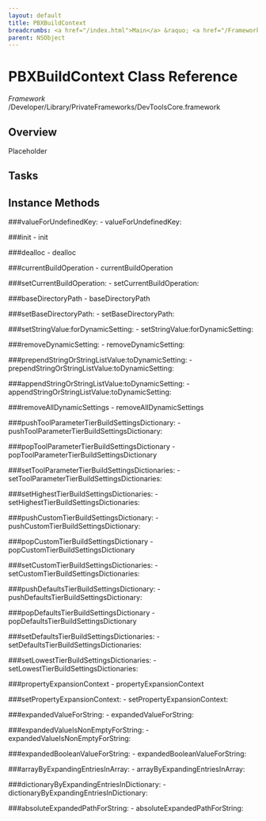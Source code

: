```yaml
---
layout: default
title: PBXBuildContext
breadcrumbs: <a href="/index.html">Main</a> &raquo; <a href="/Frameworks.html">Framework</a> &raquo; <a href="/Frameworks/DevToolsCore.html">DevToolsCore</a> &raquo; PBXBuildContext
parent: NSObject 
---
```

# PBXBuildContext Class Reference

*Framework* /Developer/Library/PrivateFrameworks/DevToolsCore.framework

## Overview

Placeholder

## Tasks

## Instance Methods

<a name="-valueForUndefinedKey:"></a>
###valueForUndefinedKey:
    - valueForUndefinedKey:

<a name="-init"></a>
###init
    - init

<a name="-dealloc"></a>
###dealloc
    - dealloc

<a name="-currentBuildOperation"></a>
###currentBuildOperation
    - currentBuildOperation

<a name="-setCurrentBuildOperation:"></a>
###setCurrentBuildOperation:
    - setCurrentBuildOperation:

<a name="-baseDirectoryPath"></a>
###baseDirectoryPath
    - baseDirectoryPath

<a name="-setBaseDirectoryPath:"></a>
###setBaseDirectoryPath:
    - setBaseDirectoryPath:

<a name="-setStringValue:forDynamicSetting:"></a>
###setStringValue:forDynamicSetting:
    - setStringValue:forDynamicSetting:

<a name="-removeDynamicSetting:"></a>
###removeDynamicSetting:
    - removeDynamicSetting:

<a name="-prependStringOrStringListValue:toDynamicSetting:"></a>
###prependStringOrStringListValue:toDynamicSetting:
    - prependStringOrStringListValue:toDynamicSetting:

<a name="-appendStringOrStringListValue:toDynamicSetting:"></a>
###appendStringOrStringListValue:toDynamicSetting:
    - appendStringOrStringListValue:toDynamicSetting:

<a name="-removeAllDynamicSettings"></a>
###removeAllDynamicSettings
    - removeAllDynamicSettings

<a name="-pushToolParameterTierBuildSettingsDictionary:"></a>
###pushToolParameterTierBuildSettingsDictionary:
    - pushToolParameterTierBuildSettingsDictionary:

<a name="-popToolParameterTierBuildSettingsDictionary"></a>
###popToolParameterTierBuildSettingsDictionary
    - popToolParameterTierBuildSettingsDictionary

<a name="-setToolParameterTierBuildSettingsDictionaries:"></a>
###setToolParameterTierBuildSettingsDictionaries:
    - setToolParameterTierBuildSettingsDictionaries:

<a name="-setHighestTierBuildSettingsDictionaries:"></a>
###setHighestTierBuildSettingsDictionaries:
    - setHighestTierBuildSettingsDictionaries:

<a name="-pushCustomTierBuildSettingsDictionary:"></a>
###pushCustomTierBuildSettingsDictionary:
    - pushCustomTierBuildSettingsDictionary:

<a name="-popCustomTierBuildSettingsDictionary"></a>
###popCustomTierBuildSettingsDictionary
    - popCustomTierBuildSettingsDictionary

<a name="-setCustomTierBuildSettingsDictionaries:"></a>
###setCustomTierBuildSettingsDictionaries:
    - setCustomTierBuildSettingsDictionaries:

<a name="-pushDefaultsTierBuildSettingsDictionary:"></a>
###pushDefaultsTierBuildSettingsDictionary:
    - pushDefaultsTierBuildSettingsDictionary:

<a name="-popDefaultsTierBuildSettingsDictionary"></a>
###popDefaultsTierBuildSettingsDictionary
    - popDefaultsTierBuildSettingsDictionary

<a name="-setDefaultsTierBuildSettingsDictionaries:"></a>
###setDefaultsTierBuildSettingsDictionaries:
    - setDefaultsTierBuildSettingsDictionaries:

<a name="-setLowestTierBuildSettingsDictionaries:"></a>
###setLowestTierBuildSettingsDictionaries:
    - setLowestTierBuildSettingsDictionaries:

<a name="-propertyExpansionContext"></a>
###propertyExpansionContext
    - propertyExpansionContext

<a name="-setPropertyExpansionContext:"></a>
###setPropertyExpansionContext:
    - setPropertyExpansionContext:

<a name="-expandedValueForString:"></a>
###expandedValueForString:
    - expandedValueForString:

<a name="-expandedValueIsNonEmptyForString:"></a>
###expandedValueIsNonEmptyForString:
    - expandedValueIsNonEmptyForString:

<a name="-expandedBooleanValueForString:"></a>
###expandedBooleanValueForString:
    - expandedBooleanValueForString:

<a name="-arrayByExpandingEntriesInArray:"></a>
###arrayByExpandingEntriesInArray:
    - arrayByExpandingEntriesInArray:

<a name="-dictionaryByExpandingEntriesInDictionary:"></a>
###dictionaryByExpandingEntriesInDictionary:
    - dictionaryByExpandingEntriesInDictionary:

<a name="-absoluteExpandedPathForString:"></a>
###absoluteExpandedPathForString:
    - absoluteExpandedPathForString:

